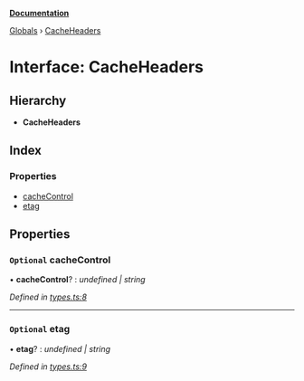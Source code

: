 **[Documentation](../README.md)**

[Globals](../README.md) › [CacheHeaders](cacheheaders.md)

# Interface: CacheHeaders

## Hierarchy

* **CacheHeaders**

## Index

### Properties

* [cacheControl](cacheheaders.md#optional-cachecontrol)
* [etag](cacheheaders.md#optional-etag)

## Properties

### `Optional` cacheControl

• **cacheControl**? : *undefined | string*

*Defined in [types.ts:8](https://github.com/bad-batch/cacheability/blob/9e3b985/src/types.ts#L8)*

___

### `Optional` etag

• **etag**? : *undefined | string*

*Defined in [types.ts:9](https://github.com/bad-batch/cacheability/blob/9e3b985/src/types.ts#L9)*